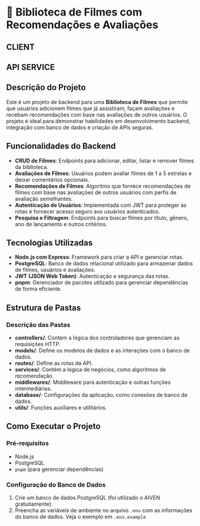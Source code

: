 # 🎥 Biblioteca de Filmes com Recomendações e Avaliações

## CLIENT

## API SERVICE
## Descrição do Projeto
Este é um projeto de backend para uma **Biblioteca de Filmes** que permite que usuários adicionem filmes que já assistiram, façam avaliações e recebam recomendações com base nas avaliações de outros usuários. O projeto é ideal para demonstrar habilidades em desenvolvimento backend, integração com banco de dados e criação de APIs seguras.

## Funcionalidades do Backend
- **CRUD de Filmes**: Endpoints para adicionar, editar, listar e remover filmes da biblioteca.
- **Avaliações de Filmes**: Usuários podem avaliar filmes de 1 a 5 estrelas e deixar comentários opcionais.
- **Recomendações de Filmes**: Algoritmo que fornece recomendações de filmes com base nas avaliações de outros usuários com perfis de avaliação semelhantes.
- **Autenticação de Usuários**: Implementada com JWT para proteger as rotas e fornecer acesso seguro aos usuários autenticados.
- **Pesquisa e Filtragem**: Endpoints para buscar filmes por título, gênero, ano de lançamento e outros critérios.

## Tecnologias Utilizadas
- **Node.js com Express**: Framework para criar a API e gerenciar rotas.
- **PostgreSQL**: Banco de dados relacional utilizado para armazenar dados de filmes, usuários e avaliações.
- **JWT (JSON Web Token)**: Autenticação e segurança das rotas.
- **pnpm**: Gerenciador de pacotes utilizado para gerenciar dependências de forma eficiente.

## Estrutura de Pastas

### Descrição das Pastas
- **controllers/**: Contém a lógica dos controladores que gerenciam as requisições HTTP.
- **models/**: Define os modelos de dados e as interações com o banco de dados.
- **routes/**: Define as rotas da API.
- **services/**: Contém a lógica de negócios, como algoritmos de recomendação.
- **middlewares/**: Middleware para autenticação e outras funções intermediárias.
- **database/**: Configurações da aplicação, como conexões de banco de dados.
- **utils/**: Funções auxiliares e utilitários.

## Como Executar o Projeto

### Pré-requisitos
- Node.js
- PostgreSQL
- `pnpm` (para gerenciar dependências)

### Configuração do Banco de Dados
1. Crie um banco de dados PostgreSQL (foi utilizado o AIVEN gratuitamente).
2. Preencha as variáveis de ambiente no arquivo `.env` com as informações do banco de dados. Veja o exemplo em `.env.example`


